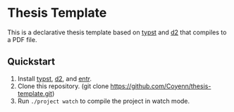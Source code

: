 # Thesis Template

This is a declarative thesis template based on [typst](https://typst.app) and [d2](https://d2lang.com) that compiles to a PDF file.

## Quickstart

1. Install [typst](https://typst.app), [d2](https://d2lang.com), and [entr](https://github.com/eradman/entr).
2. Clone this repository. (git clone https://github.com/Coyenn/thesis-template.git)
3. Run `./project watch` to compile the project in watch mode.
